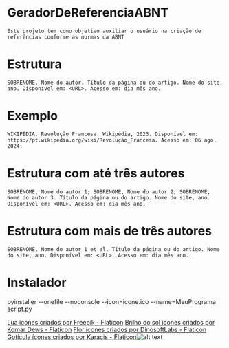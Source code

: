 # GeradorDeReferenciaABNT
    Este projeto tem como objetivo auxiliar o usuário na criação de referências conforme as normas da ABNT

# Estrutura
    SOBRENOME, Nome do autor. Título da página ou do artigo. Nome do site, ano. Disponível em: <URL>. Acesso em: dia mês ano.
 # Exemplo
    WIKIPÉDIA. Revolução Francesa. Wikipédia, 2023. Disponível em: https://pt.wikipedia.org/wiki/Revolução_Francesa. Acesso em: 06 ago. 2024.
 # Estrutura com até três autores
    SOBRENOME, Nome do autor 1; SOBRENOME, Nome do autor 2; SOBRENOME, Nome do autor 3. Título da página ou do artigo. Nome do site, ano. Disponível em: <URL>. Acesso em: dia mês ano.
 # Estrutura com mais de três autores
    SOBRENOME, Nome do autor 1 et al. Título da página ou do artigo. Nome do site, ano. Disponível em: <URL>. Acesso em: dia mês ano.

# Instalador
pyinstaller --onefile --noconsole --icon=icone.ico --name=MeuPrograma script.py

<a href="https://www.flaticon.com/br/icones-gratis/lua" title="lua ícones">Lua ícones criados por Freepik - Flaticon</a>
<a href="https://www.flaticon.com/br/icones-gratis/brilho-do-sol" title="brilho do sol ícones">Brilho do sol ícones criados por Komar Dews - Flaticon</a>
<a href="https://www.flaticon.com/br/icones-gratis/flor" title="flor ícones">Flor ícones criados por DinosoftLabs - Flaticon</a>
<a href="https://www.flaticon.com/br/icones-gratis/goticula" title="gotícula ícones">Gotícula ícones criados por Karacis - Flaticon</a>![alt text](gota-de-agua.png)